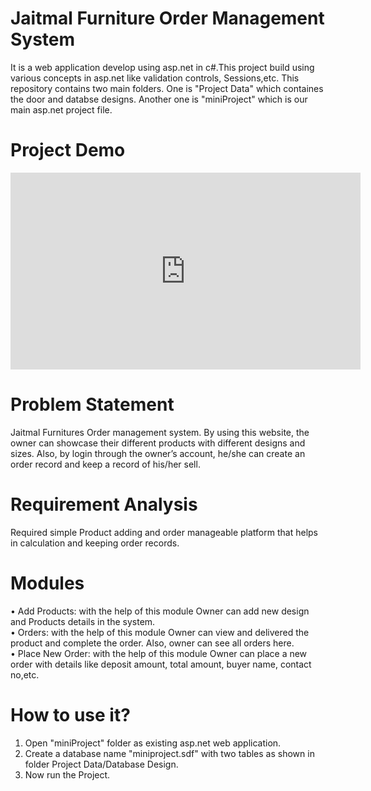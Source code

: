 # Jaitmal Furniture Order Management System
 It is a web application develop using asp.net in c#.This project build using various concepts in asp.net like validation controls, Sessions,etc. 
 This repository contains two main folders. One is "Project Data" which containes the door and databse designs. Another one is "miniProject" which is our main asp.net project file.

# Project Demo
<iframe width="560" height="315" src="https://www.youtube.com/embed/xAwh12xWqqk" frameborder="0" allow="accelerometer; autoplay; encrypted-media; gyroscope; picture-in-picture" allowfullscreen></iframe>

# Problem Statement
Jaitmal Furnitures Order management system. By using this website, the owner can showcase their different products with different designs and sizes. Also, by login through the owner’s account, he/she can create an order record and keep a record of his/her sell.

# Requirement Analysis
Required simple Product adding and order manageable platform that helps in calculation and keeping order records. 

# Modules 
•	Add Products: with the help of this module Owner can add new design and Products details in the system.<br /> 
•	Orders: with the help of this module Owner can view and delivered the product and complete the order. Also, owner can see all orders here.<br /> 
•	Place New Order: with the help of this module Owner can place a new order with details like deposit amount, total amount, buyer name, contact no,etc.<br /> 

# How to use it?
1. Open "miniProject" folder as existing asp.net web application.
2. Create a database name "miniproject.sdf" with two tables as shown in folder Project Data/Database Design.
3. Now run the Project.
